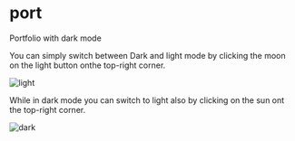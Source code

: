 # port
Portfolio with dark mode

  You can simply switch between Dark and light mode by clicking the moon on the light button onthe top-right corner.
  
  
  
![light](https://user-images.githubusercontent.com/44953808/120931276-87a7a780-c6f9-11eb-9834-6137e0ba5f29.PNG)



While in dark mode you can switch to light also by clicking on the sun ont the top-right corner.



![dark](https://user-images.githubusercontent.com/44953808/120931280-8a0a0180-c6f9-11eb-8865-f5c6c28abe6f.PNG)

